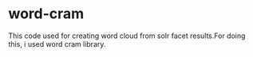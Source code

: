 # word-cram
This code used for creating word cloud from solr facet results.For doing this, i used word cram library.
